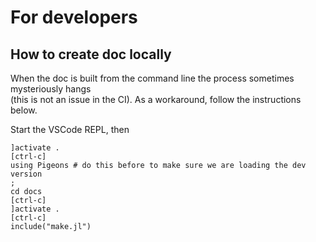 # For developers

## How to create doc locally

When the doc is built from the command line 
the process sometimes mysteriously hangs  
(this is not an issue in the CI). 
As a workaround, follow the instructions below. 

Start the VSCode REPL, then

```
]activate .
[ctrl-c]
using Pigeons # do this before to make sure we are loading the dev version 
;
cd docs
[ctrl-c]
]activate .
[ctrl-c]
include("make.jl")
```
